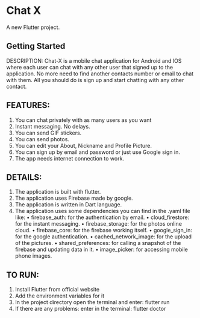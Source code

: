 # Chat X

A new Flutter project.

## Getting Started
DESCRIPTION:
	Chat-X is a mobile chat application for Android and IOS where each user can chat with any other user that signed up to the application. No more need to find another contacts number or email to chat with them. All you should do is sign up and start chatting with any other contact.


## FEATURES: 
1.	You can chat privately with as many users as you want
2.	Instant messaging. No delays.
3.	You can send GIF stickers.
4.	You can send photos.
5.	You can edit your About, Nickname and Profile Picture.
6.	You can sign up by email and password or just use Google sign in.
7.	The app needs internet connection to work.








## DETAILS:
1.	The application is built with flutter.
2.	The application uses Firebase made by google.
3.	The application is written in Dart language.
4.	The application uses some dependencies you can find in the .yaml file like:
•	  firebase_auth:  for the authentication by email.
•	  cloud_firestore: for the instant messaging.
•	  firebase_storage: for the photos online cloud.
•	  firebase_core: for the firebase working itself.
•	  google_sign_in: for the google authentication.
•	  cached_network_image: for the upload of the pictures.
•	  shared_preferences: for calling a snapshot of the firebase and updating data in it.
•	  image_picker: for accessing mobile phone images.



## TO RUN:
1.	Install Flutter from official website
2.	Add the environment variables for it
3.	In the project directory open the terminal and enter: flutter run
4.	If there are any problems: enter in the terminal: flutter doctor
